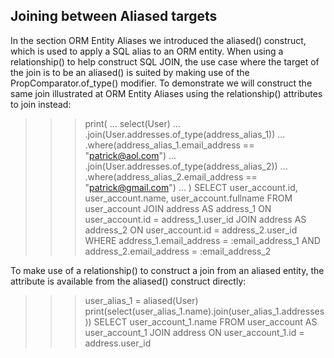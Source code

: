 ## Joining between Aliased targets
In the section ORM Entity Aliases we introduced the aliased() construct, which is used to apply a SQL alias to an ORM entity. When using a relationship() to help construct SQL JOIN, the use case where the target of the join is to be an aliased() is suited by making use of the PropComparator.of_type() modifier. To demonstrate we will construct the same join illustrated at ORM Entity Aliases using the relationship() attributes to join instead:

>>> print(
...     select(User)
...     .join(User.addresses.of_type(address_alias_1))
...     .where(address_alias_1.email_address == "patrick@aol.com")
...     .join(User.addresses.of_type(address_alias_2))
...     .where(address_alias_2.email_address == "patrick@gmail.com")
... )
SELECT user_account.id, user_account.name, user_account.fullname
FROM user_account
JOIN address AS address_1 ON user_account.id = address_1.user_id
JOIN address AS address_2 ON user_account.id = address_2.user_id
WHERE address_1.email_address = :email_address_1
AND address_2.email_address = :email_address_2

To make use of a relationship() to construct a join from an aliased entity, the attribute is available from the aliased() construct directly:

>>> user_alias_1 = aliased(User)
>>> print(select(user_alias_1.name).join(user_alias_1.addresses))
SELECT user_account_1.name
FROM user_account AS user_account_1
JOIN address ON user_account_1.id = address.user_id
